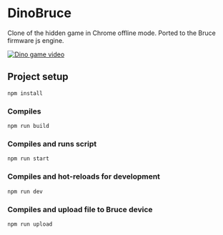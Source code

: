 # DinoBruce
Clone of the hidden game in Chrome offline mode.
Ported to the Bruce firmware js engine.

[![Dino game video](https://img.youtube.com/vi/qiUW-gn3F1U/0.jpg)](https://www.youtube.com/watch?v=qiUW-gn3F1U)

## Project setup
```
npm install
```

### Compiles
```
npm run build
```

### Compiles and runs script
```
npm run start
```

### Compiles and hot-reloads for development
```
npm run dev
```

### Compiles and upload file to Bruce device
```
npm run upload
```
